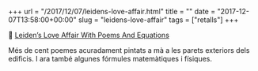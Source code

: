 +++
url = "/2017/12/07/leidens-love-affair.html"
title = ""
date = "2017-12-07T13:58:00+00:00"
slug = "leidens-love-affair"
tags = ["retalls"]
+++

<p>📎 <a href="http://www.amusingplanet.com/2017/12/leidens-love-affair-with-poems-and.html">Leiden’s Love Affair With Poems And Equations</a></p>
<p>Més de cent poemes acuradament pintats a mà a les parets exteriors dels edificis. I ara també algunes fórmules matemàtiques i físiques.</p>
